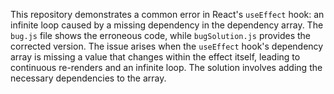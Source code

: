 This repository demonstrates a common error in React's `useEffect` hook: an infinite loop caused by a missing dependency in the dependency array.  The `bug.js` file shows the erroneous code, while `bugSolution.js` provides the corrected version.  The issue arises when the `useEffect` hook's dependency array is missing a value that changes within the effect itself, leading to continuous re-renders and an infinite loop. The solution involves adding the necessary dependencies to the array.